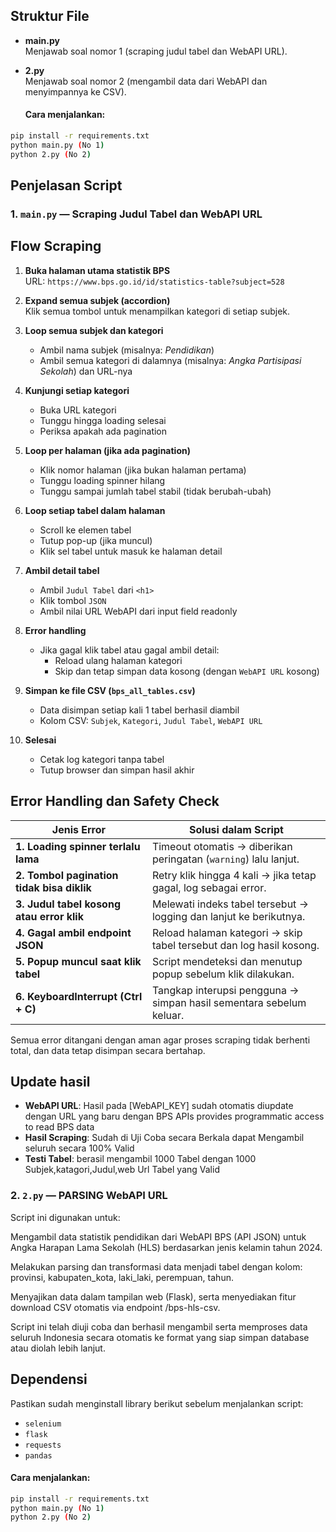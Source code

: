 ## Struktur File

- **main.py**  
  Menjawab soal nomor 1 (scraping judul tabel dan WebAPI URL).
- **2.py**  
  Menjawab soal nomor 2 (mengambil data dari WebAPI dan menyimpannya ke CSV).

  #### Cara menjalankan:

```bash
pip install -r requirements.txt
python main.py (No 1)
python 2.py (No 2)
```




## Penjelasan Script

### 1. `main.py` — Scraping Judul Tabel dan WebAPI URL


## Flow Scraping

1. **Buka halaman utama statistik BPS**  
   URL: `https://www.bps.go.id/id/statistics-table?subject=528`

2. **Expand semua subjek (accordion)**  
   Klik semua tombol untuk menampilkan kategori di setiap subjek.

3. **Loop semua subjek dan kategori**
   - Ambil nama subjek (misalnya: *Pendidikan*)
   - Ambil semua kategori di dalamnya (misalnya: *Angka Partisipasi Sekolah*) dan URL-nya

4. **Kunjungi setiap kategori**
   - Buka URL kategori
   - Tunggu hingga loading selesai
   - Periksa apakah ada pagination

5. **Loop per halaman (jika ada pagination)**
   - Klik nomor halaman (jika bukan halaman pertama)
   - Tunggu loading spinner hilang
   - Tunggu sampai jumlah tabel stabil (tidak berubah-ubah)

6. **Loop setiap tabel dalam halaman**
   - Scroll ke elemen tabel
   - Tutup pop-up (jika muncul)
   - Klik sel tabel untuk masuk ke halaman detail

7. **Ambil detail tabel**
   - Ambil `Judul Tabel` dari `<h1>`
   - Klik tombol `JSON`
   - Ambil nilai URL WebAPI dari input field readonly

8. **Error handling**
   - Jika gagal klik tabel atau gagal ambil detail:
     - Reload ulang halaman kategori
     - Skip dan tetap simpan data kosong (dengan `WebAPI URL` kosong)

9. **Simpan ke file CSV (`bps_all_tables.csv`)**
   - Data disimpan setiap kali 1 tabel berhasil diambil
   - Kolom CSV: `Subjek`, `Kategori`, `Judul Tabel`, `WebAPI URL`

10. **Selesai**
    - Cetak log kategori tanpa tabel
    - Tutup browser dan simpan hasil akhir



## Error Handling dan Safety Check

| Jenis Error                               | Solusi dalam Script                                               |
|-------------------------------------------|-------------------------------------------------------------------|
| **1. Loading spinner terlalu lama**       | Timeout otomatis → diberikan peringatan (`warning`) lalu lanjut. |
| **2. Tombol pagination tidak bisa diklik**| Retry klik hingga 4 kali → jika tetap gagal, log sebagai error.   |
| **3. Judul tabel kosong atau error klik** | Melewati indeks tabel tersebut → logging dan lanjut ke berikutnya.|
| **4. Gagal ambil endpoint JSON**          | Reload halaman kategori → skip tabel tersebut dan log hasil kosong.|
| **5. Popup muncul saat klik tabel**       | Script mendeteksi dan menutup popup sebelum klik dilakukan.       |
| **6. KeyboardInterrupt (Ctrl + C)**       | Tangkap interupsi pengguna → simpan hasil sementara sebelum keluar.|

Semua error ditangani dengan aman agar proses scraping tidak berhenti total, dan data tetap disimpan secara bertahap.
 
## Update hasil
- **WebAPI URL**: Hasil pada [WebAPI_KEY] sudah otomatis diupdate dengan URL yang baru dengan BPS APIs provides programmatic access to read BPS data
- **Hasil Scraping**: Sudah di Uji Coba secara Berkala dapat Mengambil seluruh secara 100% Valid 
- **Testi Tabel**: berasil mengambil 1000 Tabel dengan 1000 Subjek,katagori,Judul,web Url Tabel yang Valid


### 2. `2.py` — PARSING WebAPI URL

Script ini digunakan untuk:

Mengambil data statistik pendidikan dari WebAPI BPS (API JSON) untuk Angka Harapan Lama Sekolah (HLS) berdasarkan jenis kelamin tahun 2024.

Melakukan parsing dan transformasi data menjadi tabel dengan kolom: provinsi, kabupaten_kota, laki_laki, perempuan, tahun.

Menyajikan data dalam tampilan web (Flask), serta menyediakan fitur download CSV otomatis via endpoint /bps-hls-csv.

Script ini telah diuji coba dan berhasil mengambil serta memproses data seluruh Indonesia secara otomatis ke format yang siap simpan database atau diolah lebih lanjut.

## Dependensi

Pastikan sudah menginstall library berikut sebelum menjalankan script:
- `selenium`
- `flask`
- `requests`
- `pandas`


#### Cara menjalankan:

```bash
pip install -r requirements.txt
python main.py (No 1)
python 2.py (No 2)

